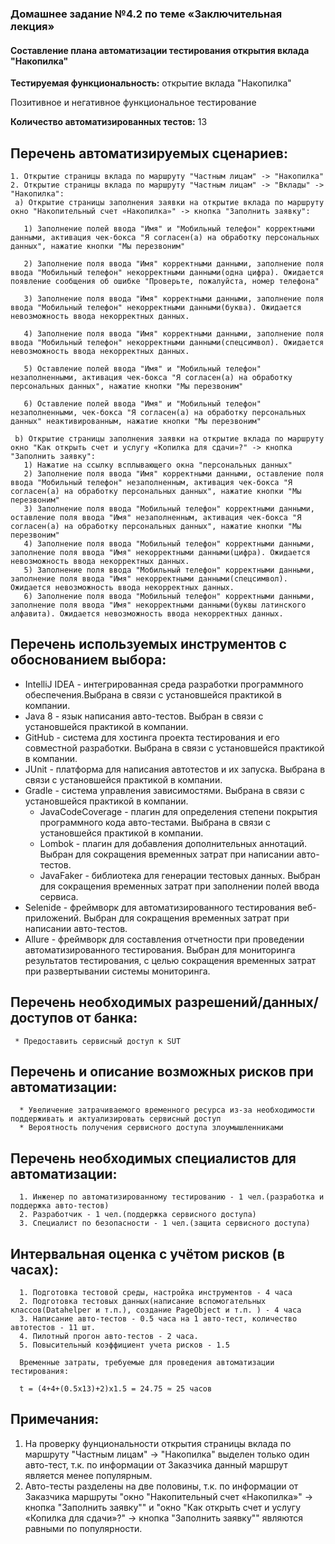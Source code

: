 ### Домашнее задание №4.2 по теме «Заключительная лекция»
#### Составление плана автоматизации тестирования открытия вклада "Накопилка" 
**Тестируемая функциональность:** открытие вклада "Накопилка"
                                  

Позитивное и негативное функциональное тестирование

**Количество автоматизированных тестов:** 13


## Перечень автоматизируемых сценариев:
   
    1. Открытие страницы вклада по маршруту "Частным лицам" -> "Накопилка"
    2. Открытие страницы вклада по маршруту "Частным лицам" -> "Вклады" -> "Накопилка":
     a) Открытие страницы заполнения заявки на открытие вклада по маршруту окно "Накопительный счет «Накопилка»" -> кнопка "Заполнить заявку":
     
       1) Заполнение полей ввода "Имя" и "Мобильный телефон" корректными данными, активация чек-бокса "Я согласен(а) на обработку персональных данных", нажатие кнопки "Мы перезвоним"
       
       2) Заполнение поля ввода "Имя" корректными данными, заполнение поля ввода "Мобильный телефон" некорректными данными(одна цифра). Ожидается появление сообщения об ошибке "Проверьте, пожалуйста, номер телефона"
       
       3) Заполнение поля ввода "Имя" корректными данными, заполнение поля ввода "Мобильный телефон" некорректными данными(буква). Ожидается невозможность ввода некорректных данных.
       
       4) Заполнение поля ввода "Имя" корректными данными, заполнение поля ввода "Мобильный телефон" некорректными данными(спецсимвол). Ожидается невозможность ввода некорректных данных.
       
       5) Оставление полей ввода "Имя" и "Мобильный телефон" незаполненными, активация чек-бокса "Я согласен(а) на обработку персональных данных", нажатие кнопки "Мы перезвоним"
       
       6) Оставление полей ввода "Имя" и "Мобильный телефон" незаполненными, чек-бокса "Я согласен(а) на обработку персональных данных" неактивированным, нажатие кнопки "Мы перезвоним"
		
     b) Открытие страницы заполнения заявки на открытие вклада по маршруту окно "Как открыть счет и услугу «Копилка для сдачи»?" -> кнопка "Заполнить заявку":
       1) Нажатие на ссылку всплывающего окна "персональных данных"
       2) Заполнение поля ввода "Имя" корректными данными, оставление поля ввода "Мобильный телефон" незаполненным, активация чек-бокса "Я согласен(а) на обработку персональных данных", нажатие кнопки "Мы перезвоним"
       3) Заполнение поля ввода "Мобильный телефон" корректными данными, оставление поля ввода "Имя" незаполненным, активация чек-бокса "Я согласен(а) на обработку персональных данных", нажатие кнопки "Мы перезвоним"
       4) Заполнение поля ввода "Мобильный телефон" корректными данными, заполнение поля ввода "Имя" некорректными данными(цифра). Ожидается невозможность ввода некорректных данных.
       5) Заполнение поля ввода "Мобильный телефон" корректными данными, заполнение поля ввода "Имя" некорректными данными(спецсимвол). Ожидается невозможность ввода некорректных данных.
       6) Заполнение поля ввода "Мобильный телефон" корректными данными, заполнение поля ввода "Имя" некорректными данными(буквы латинского алфавита). Ожидается невозможность ввода некорректных данных.
		
## Перечень используемых инструментов с обоснованием выбора:
   * IntelliJ IDEA -  интегрированная среда разработки программного обеспечения.Выбрана в связи с установшейся практикой в компании.
   * Java 8 - язык написания авто-тестов. Выбран в связи с установшейся практикой в компании.
   * GitHub - система для хостинга проекта тестирования и его совместной разработки. Выбрана в связи с установшейся практикой в компании.
   * JUnit - платформа для написания автотестов и их запуска. Выбрана в связи с установшейся практикой в компании. 
   * Gradle - система управления зависимостями. Выбрана в связи с установшейся практикой в компании.
     * JavaCodeCoverage - плагин для определения степени покрытия программного кода авто-тестами. Выбрана в связи с установшейся практикой в компании.
     * Lombok - плагин для добавления дополнительных аннотаций. Выбран для сокращения временных затрат при написании авто-тестов.
	 * JavaFaker - библиотека для генерации тестовых данных. Выбран для сокращения временных затрат при заполнении полей ввода сервиса.
   * Selenide - фреймворк для автоматизированного тестирования веб-приложений.  Выбран для сокращения временных затрат при написании авто-тестов.
   * Allure - фреймворк для составления отчетности при проведении автоматизированного тестирования. Выбран для мониторинга результатов тестирования, 
              с целью сокращения временных затрат при развертывании системы мониторинга.

## Перечень необходимых разрешений/данных/доступов от банка:
     * Предоставить сервисный доступ к SUT 

## Перечень и описание возможных рисков при автоматизации:
      * Увеличение затрачиваемого временного ресурса из-за необходимости поддерживать и актуализировать сервисный доступ 
	  * Вероятность получения сервисного доступа злоумышленниками

## Перечень необходимых специалистов для автоматизации:
      1. Инженер по автоматизированному тестированию - 1 чел.(разработка и поддержка авто-тестов)
      2. Разработчик - 1 чел.(поддержка сервисного доступа)
      3. Специалист по безопасности - 1 чел.(защита сервисного доступа)

## Интервальная оценка с учётом рисков (в часах):
      1. Подготовка тестовой среды, настройка инструментов - 4 часа
      2. Подготовка тестовых данных(написание вспомогательных классов(Datahelper и т.п.), создание PageObject и т.п. ) - 4 часа
      3. Написание авто-тестов - 0.5 часа на 1 авто-тест, количество автотестов - 11 шт.
      4. Пилотный прогон авто-тестов - 2 часа.
      5. Повысительный коэффициент учета рисков - 1.5
	  
	  Временные затраты, требуемые для проведения автоматизации тестирования:
	  
	  t = (4+4+(0.5х13)+2)х1.5 = 24.75 ≈ 25 часов
	  
## Примечания:
   1. На проверку фунциональности открытия страницы вклада по маршруту "Частным лицам" -> "Накопилка" выделен только один авто-тест, т.к. по информации от Заказчика данный маршрут является менее популярным.
   1. Авто-тесты разделены на две половины, т.к. по информации от Заказчика маршруты "окно "Накопительный счет «Накопилка»" -> кнопка "Заполнить заявку"" и "окно "Как открыть счет и услугу «Копилка для сдачи»?" -> кнопка "Заполнить заявку"" являются равными по популярности. 
